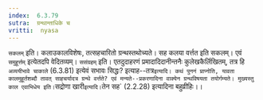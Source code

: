 ```yaml
---
index:  6.3.79
sutra:  ग्रन्थान्ताधिके च
vritti:  nyasa
---
```


`सकलम्` इति। कलाउकालविशेषः, तत्सहचारितो ग्रन्थस्तथोच्यते। सह कलया वर्त्तत इति सकलम्। एवं `समुहूर्त्तम्` इत्येतदपि वेदितव्यम्। `ससंग्रहम्` इति। एतदुदाहरणं प्रमादादिदानीन्तनैः कुलेखकैर्लिखितम्, तत्र हि `अव्ययीभावे चाकाले` (6.3.81) इत्येवं सभावः सिद्धः? इत्याह--तत्र` इत्यादि। कथं पुननं प्राप्नोति, यावता कालमुहूर्तशब्दौ तावत् साहचर्यादत्र ग्रन्थे वर्त्तते? एवं मन्यते--प्रकरणादिना वाक्येन ग्रन्थविषयता तयोर्गम्यते। मुख्यस्तु काल एवाभिधेय इति।
`सद्रोणा खारी` इत्यादि। `तेन सह` (2.2.28) इत्यादिना बहुव्रीहिः।।

